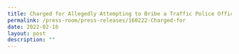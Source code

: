 ```yaml
---
title: Charged for Allegedly Attempting to Bribe a Traffic Police Officer
permalink: /press-room/press-releases/160222-Charged-for
date: 2022-02-16
layout: post
description: ""
---
```

